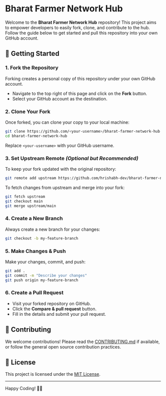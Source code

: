 # Bharat Farmer Network Hub

Welcome to the **Bharat Farmer Network Hub** repository! This project aims to empower developers to easily fork, clone, and contribute to the hub. Follow the guide below to get started and pull this repository into your own GitHub account.

## 🚀 Getting Started

### 1. Fork the Repository

Forking creates a personal copy of this repository under your own GitHub account.

- Navigate to the top right of this page and click on the **Fork** button.
- Select your GitHub account as the destination.

### 2. Clone Your Fork

Once forked, you can clone your copy to your local machine:

```bash
git clone https://github.com/<your-username>/bharat-farmer-network-hub.git
cd bharat-farmer-network-hub
```

Replace `<your-username>` with your GitHub username.

### 3. Set Upstream Remote *(Optional but Recommended)*

To keep your fork updated with the original repository:

```bash
git remote add upstream https://github.com/hrishabh-dev/bharat-farmer-network-hub.git
```

To fetch changes from upstream and merge into your fork:

```bash
git fetch upstream
git checkout main
git merge upstream/main
```

### 4. Create a New Branch

Always create a new branch for your changes:

```bash
git checkout -b my-feature-branch
```

### 5. Make Changes & Push

Make your changes, commit, and push:

```bash
git add .
git commit -m "Describe your changes"
git push origin my-feature-branch
```

### 6. Create a Pull Request

- Visit your forked repository on GitHub.
- Click the **Compare & pull request** button.
- Fill in the details and submit your pull request.

## 🤝 Contributing

We welcome contributions! Please read the [CONTRIBUTING.md](CONTRIBUTING.md) if available, or follow the general open source contribution practices.

## 📄 License

This project is licensed under the [MIT License](LICENSE).

---

Happy Coding! 🚜🌾
